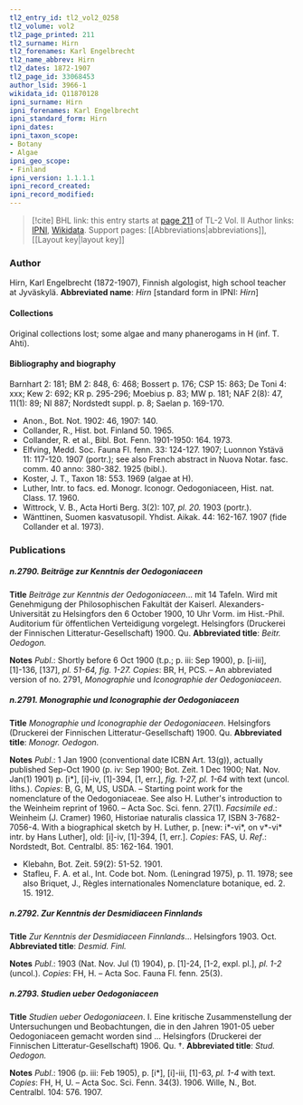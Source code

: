 ```yaml
---
tl2_entry_id: tl2_vol2_0258
tl2_volume: vol2
tl2_page_printed: 211
tl2_surname: Hirn
tl2_forenames: Karl Engelbrecht
tl2_name_abbrev: Hirn
tl2_dates: 1872-1907
tl2_page_id: 33068453
author_lsid: 3966-1
wikidata_id: Q11870128
ipni_surname: Hirn
ipni_forenames: Karl Engelbrecht
ipni_standard_form: Hirn
ipni_dates: 
ipni_taxon_scope: 
- Botany
- Algae
ipni_geo_scope: 
- Finland
ipni_version: 1.1.1.1
ipni_record_created: 
ipni_record_modified:
---
```


> [!cite] BHL link: this entry starts at [page 211](https://www.biodiversitylibrary.org/page/33068453) of TL-2 Vol. II
> Author links: [IPNI](https://www.ipni.org/a/3966-1), [Wikidata](https://www.wikidata.org/wiki/Q11870128). Support pages: [[Abbreviations|abbreviations]], [[Layout key|layout key]]

### Author

Hirn, Karl Engelbrecht (1872-1907), Finnish algologist, high school teacher at Jyväskylä. 
**Abbreviated name**: *Hirn* \[standard form in IPNI: *Hirn*\]

#### Collections

Original collections lost; some algae and many phanerogams in H (inf. T. Ahti).

#### Bibliography and biography

Barnhart 2: 181; BM 2: 848, 6: 468; Bossert p. 176; CSP 15: 863; De Toni 4: xxx; Kew 2: 692; KR p. 295-296; Moebius p. 83; MW p. 181; NAF 2(8): 47, 11(1): 89; NI 887; Nordstedt suppl. p. 8; Saelan p. 169-170.
- Anon., Bot. Not. 1902: 46, 1907: 140.
- Collander, R., Hist. bot. Finland 50. 1965.
- Collander, R. et al., Bibl. Bot. Fenn. 1901-1950: 164. 1973.
- Elfving, Medd. Soc. Fauna Fl. fenn. 33: 124-127. 1907; Luonnon Ystävä 11: 117-120. 1907 (portr.); see also French abstract in Nuova Notar. fasc. comm. 40 anno: 380-382. 1925 (bibl.).
- Koster, J. T., Taxon 18: 553. 1969 (algae at H).
- Luther, Intr. to facs. ed. Monogr. Iconogr. Oedogoniaceen, Hist. nat. Class. 17. 1960.
- Wittrock, V. B., Acta Horti Berg. 3(2): 107, *pl. 20.* 1903 (portr.).
- Wänttinen, Suomen kasvatusopil. Yhdist. Aikak. 44: 162-167. 1907 (fide Collander et al. 1973).

### Publications

##### n.2790. Beiträge zur Kenntnis der Oedogoniaceen

**Title**
*Beiträge zur Kenntnis der Oedogoniaceen*... mit 14 Tafeln. Wird mit Genehmigung der Philosophischen Fakultät der Kaiserl. Alexanders-Universität zu Helsingfors den 6 October 1900, 10 Uhr Vorm. im Hist.-Phil. Auditorium für öffentlichen Verteidigung vorgelegt. Helsingfors (Druckerei der Finnischen Litteratur-Gesellschaft) 1900. Qu.
**Abbreviated title**: *Beitr. Oedogon.*

**Notes**
*Publ*.: Shortly before 6 Oct 1900 (t.p.; p. iii: Sep 1900), p. \[i-iii\], \[1\]-136, \[137\], *pl. 51-64, fig. 1-27. Copies*: BR, H, PCS. – An abbreviated version of no. 2791, *Monographie* und *Iconographie der Oedogoniaceen*.

##### n.2791. Monographie und Iconographie der Oedogoniaceen

**Title**
*Monographie und Iconographie der Oedogoniaceen*. Helsingfors (Druckerei der Finnischen Litteratur-Gesellschaft) 1900. Qu.
**Abbreviated title**: *Monogr. Oedogon.*

**Notes**
*Publ*.: 1 Jan 1900 (conventional date ICBN Art. 13(g)), actually published Sep-Oct 1900 (p. iv: Sep 1900; Bot. Zeit. 1 Dec 1900; Nat. Nov. Jan(1) 1901) p. \[i\*\], \[i\]-iv, \[1\]-394, \[1, err.\], *fig. 1-27, pl. 1-64* with text (uncol. liths.). *Copies*: B, G, M, US, USDA. – Starting point work for the nomenclature of the Oedogoniaceae. See also H. Luther's introduction to the Weinheim reprint of 1960. – Acta Soc. Sci. fenn. 27(1).
*Facsimile ed*.: Weinheim (J. Cramer) 1960, Historiae naturalis classica 17, ISBN 3-7682-7056-4. With a biographical sketch by H. Luther, p. \[new: i\*-vi\*, on v\*-vi\* intr. by Hans Luther\], old: \[i\]-iv, \[1\]-394, \[1, err.\]. *Copies*: FAS, U.
*Ref*.: Nordstedt, Bot. Centralbl. 85: 162-164. 1901.
- Klebahn, Bot. Zeit. 59(2): 51-52. 1901.
- Stafleu, F. A. et al., Int. Code bot. Nom. (Leningrad 1975), p. 11. 1978; see also Briquet, J., Règles internationales Nomenclature botanique, ed. 2. 15. 1912.

##### n.2792. Zur Kenntnis der Desmidiaceen Finnlands

**Title**
*Zur Kenntnis der Desmidiaceen Finnlands*... Helsingfors 1903. Oct.
**Abbreviated title**: *Desmid. Finl.*

**Notes**
*Publ*.: 1903 (Nat. Nov. Jul (1) 1904), p. \[1\]-24, \[1-2, expl. pl.\], *pl. 1-2* (uncol.). *Copies*: FH, H. – Acta Soc. Fauna Fl. fenn. 25(3).

##### n.2793. Studien ueber Oedogoniaceen

**Title**
*Studien ueber Oedogoniaceen*. I. Eine kritische Zusammenstellung der Untersuchungen und Beobachtungen, die in den Jahren 1901-05 ueber Oedogoniaceen gemacht worden sind ... Helsingfors (Druckerei der Finnischen Litteratur-Gesellschaft) 1906. Qu. †.
**Abbreviated title**: *Stud. Oedogon.*

**Notes**
*Publ*.: 1906 (p. iii: Feb 1905), p. \[i\*\], \[i\]-iii, \[1\]-63, *pl. 1-4* with text. *Copies*: FH, H, U. – Acta Soc. Sci. Fenn. 34(3). 1906.
Wille, N., Bot. Centralbl. 104: 576. 1907.

